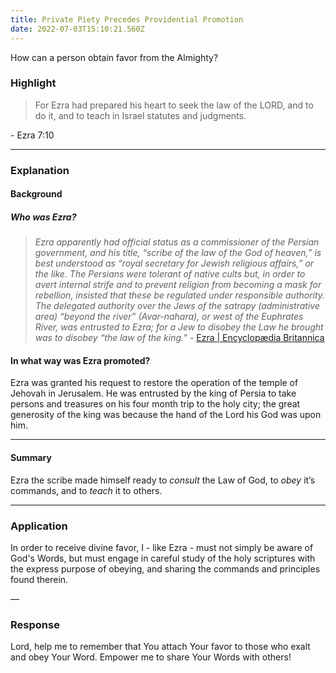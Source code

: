 ```yaml
---
title: Private Piety Precedes Providential Promotion
date: 2022-07-03T15:10:21.560Z
---
```


<p>How can a person obtain favor from the Almighty?</p>

### **Highlight**

<blockquote class="!text-transparent bg-clip-text bg-gradient-to-r from-blue-500 to-teal-500 dark:from-violet-500 dark:to-pink-500"> For Ezra had prepared his heart to seek the law of the LORD, and to do it, and to teach in Israel statutes and judgments.</blockquote> - Ezra 7:10

---

### **Explanation**

#### **Background**

##### Who was Ezra?

> _Ezra apparently had official status as a commissioner of the Persian government, and his title, “scribe of the law of the God of heaven,” is best understood as “royal secretary for Jewish religious affairs,” or the like. The Persians were tolerant of native cults but, in order to avert internal strife and to prevent religion from becoming a mask for rebellion, insisted that these be regulated under responsible authority. The delegated authority over the Jews of the satrapy (administrative area) “beyond the river” (Avar-nahara), or west of the Euphrates River, was entrusted to Ezra; for a Jew to disobey the Law he brought was to disobey “the law of the king.”_ - <a class="!text-transparent bg-clip-text bg-gradient-to-r from-blue-500 to-teal-500 dark:from-violet-500 dark:to-pink-500" href="https://www.britannica.com/biography/Ezra-Hebrew-religious-leader">Ezra | Encyclopædia Britannica<a>
	
#### In what way was Ezra promoted?
 Ezra was granted his request to restore the operation of the temple of Jehovah in Jerusalem. He was entrusted by the king of Persia to take persons and treasures on his four month trip to the holy city; the great generosity of the king was because the hand of the Lord his God was upon him.

---

#### **Summary**

Ezra the scribe made himself ready to _consult_ the Law of God, to _obey_ it’s commands, and to _teach_ it to others.

---

### **Application**

In order to receive divine favor, I - like Ezra - must not simply be aware of God's Words, but must engage in careful study of the holy scriptures with the express purpose of obeying, and sharing the commands and principles found therein.


—

### **Response**

Lord,
help me to remember that You attach Your favor to those who exalt and obey Your Word. Empower me to share Your Words with others!
